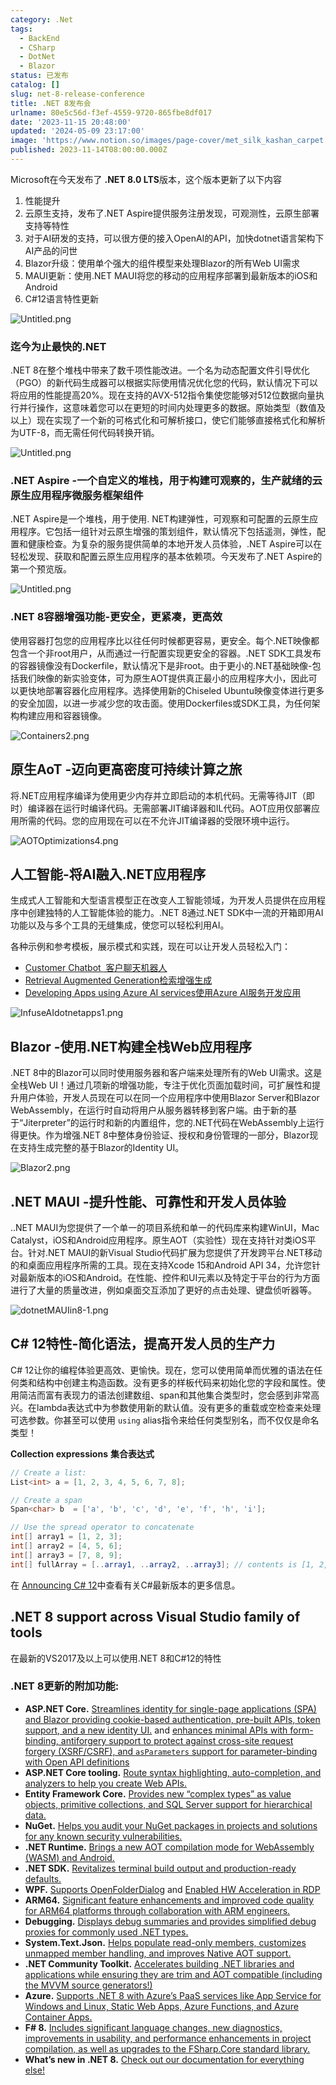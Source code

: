 ```yaml
---
category: .Net
tags:
  - BackEnd
  - CSharp
  - DotNet
  - Blazor
status: 已发布
catalog: []
slug: net-8-release-conference
title: .NET 8发布会
urlname: 80e5c56d-f3ef-4559-9720-865fbe8df017
date: '2023-11-15 20:48:00'
updated: '2024-05-09 23:17:00'
image: 'https://www.notion.so/images/page-cover/met_silk_kashan_carpet.jpg'
published: 2023-11-14T08:00:00.000Z
---
```


Microsoft在今天发布了 **.NET 8.0 LTS**版本，这个版本更新了以下内容

1. 性能提升
2. 云原生支持，发布了.NET Aspire提供服务注册发现，可观测性，云原生部署支持等特性
3. 对于AI研发的支持，可以很方便的接入OpenAI的API，加快dotnet语言架构下AI产品的问世
4. Blazor升级：使用单个强大的组件模型来处理Blazor的所有Web UI需求
5. MAUI更新：使用.NET MAUI将您的移动的应用程序部署到最新版本的iOS和Android
6. C#12语言特性更新

![Untitled.png](https://prod-files-secure.s3.us-west-2.amazonaws.com/5d24fe63-e567-4804-86f9-9fdc62e13082/10cda029-65af-4ea7-b30e-605b2d9e6c57/Untitled.png?X-Amz-Algorithm=AWS4-HMAC-SHA256&X-Amz-Content-Sha256=UNSIGNED-PAYLOAD&X-Amz-Credential=ASIAZI2LB4666YLOP5ZB%2F20250329%2Fus-west-2%2Fs3%2Faws4_request&X-Amz-Date=20250329T213230Z&X-Amz-Expires=3600&X-Amz-Security-Token=IQoJb3JpZ2luX2VjEBUaCXVzLXdlc3QtMiJHMEUCIENKoFOWiYVr0iQnhBUVzdB6w1fRY%2FAxarlI%2BjHqMzprAiEAo2bR%2B0Z%2BLEcSSMdepJSNilXaKHxEKUJrTq%2FjpOby3sgq%2FwMIfhAAGgw2Mzc0MjMxODM4MDUiDCSMjovz1nCiETSCXircA0Ri0YpVm7B0NgZMt24UT3JI9plIpLasi7q%2B9XvfD2dj2hDZOUEgf9xsCuJaZhrs%2Fj7PPqt9rLlbBCsvZVReN7i2KdD7CXTG7ebYBhV75fIULi2Wb5zeXcReRV8BhO0Wt5w8IDFJiKQYYO8SyWu3tieHu8Um8ADfrtHEsUzcUf%2BASZG8QnlyeWRIm%2BjrNeFSviYbpUJOtl2qadvcLk4dA3BBJDSUiXAJlJLHHLtKQ61rV1x7LdAIUo2aEcLTyHANaG8i7DQe7Owa%2FjymlKIEzO4wViaCOqQmYSncenSuVnlJNT8JzZ33%2B%2BFiQjrztjV2KqUeeLw5Ur8vXDIuKk2xaeM2PHqyp%2BVGTxfzFxjYPtGcZZiaT%2B0mc5QMe%2BlaazVq03mx65x8cVQ6%2BPWZ8tz8GK7PiIabaQ2sU4dhTRG9VbBMOZmad1woLWhrF3yXbu%2BLiwjpCV8pO%2BilL81ZJtcDCbIzFZZeH5yd2oSxkMmpASmcjopHe3H97ZpSSIfVabTXEMWR8KF0YWA4EZrLmuPcsYkJsUIPqgaIfc9d4bu1CVC5BkGbJcICzkEsKkvcpe8qtkMiDmb3ZTohz6NdmxnJNRvJWFU1%2Fj2%2FqRoC2CQnm3wX9Sek40jZg5Q5onwhMPvAob8GOqUBbzsuO6M07Zpm0fhxWCp%2BedkRI15songqfCLR94mbR6SD4ncoVh0DmimbJbi3hvGT%2BgqPWUcS1r%2B9bhPGkD9%2FMxrpQPZlveBWCU0Qs21XnTHo022lGM7tVXNipN0JGx18KS9LGKEQZ%2FmUuTolAseWK0PXINh5ND6ZpXOgrazMBOx6CkmTvcdfi8HFxrRZ%2BrtfVLKLv1yZ7QvU3AmOPVN676sRL%2FdM&X-Amz-Signature=2b304c192ec6cb981fdfded1a7e6be46167369452143e7eeb09d34e08447bf55&X-Amz-SignedHeaders=host&x-id=GetObject)


### **迄今为止最快的.NET**


.NET 8在整个堆栈中带来了数千项性能改进。一个名为动态配置文件引导优化（PGO）的新代码生成器可以根据实际使用情况优化您的代码，默认情况下可以将应用的性能提高20%。现在支持的AVX-512指令集使您能够对512位数据向量执行并行操作，这意味着您可以在更短的时间内处理更多的数据。原始类型（数值及以上）现在实现了一个新的可格式化和可解析接口，使它们能够直接格式化和解析为UTF-8，而无需任何代码转换开销。


![Untitled.png](https://prod-files-secure.s3.us-west-2.amazonaws.com/5d24fe63-e567-4804-86f9-9fdc62e13082/edcbf140-d619-4389-a4a6-f97c113ab9f2/Untitled.png?X-Amz-Algorithm=AWS4-HMAC-SHA256&X-Amz-Content-Sha256=UNSIGNED-PAYLOAD&X-Amz-Credential=ASIAZI2LB4666YLOP5ZB%2F20250329%2Fus-west-2%2Fs3%2Faws4_request&X-Amz-Date=20250329T213230Z&X-Amz-Expires=3600&X-Amz-Security-Token=IQoJb3JpZ2luX2VjEBUaCXVzLXdlc3QtMiJHMEUCIENKoFOWiYVr0iQnhBUVzdB6w1fRY%2FAxarlI%2BjHqMzprAiEAo2bR%2B0Z%2BLEcSSMdepJSNilXaKHxEKUJrTq%2FjpOby3sgq%2FwMIfhAAGgw2Mzc0MjMxODM4MDUiDCSMjovz1nCiETSCXircA0Ri0YpVm7B0NgZMt24UT3JI9plIpLasi7q%2B9XvfD2dj2hDZOUEgf9xsCuJaZhrs%2Fj7PPqt9rLlbBCsvZVReN7i2KdD7CXTG7ebYBhV75fIULi2Wb5zeXcReRV8BhO0Wt5w8IDFJiKQYYO8SyWu3tieHu8Um8ADfrtHEsUzcUf%2BASZG8QnlyeWRIm%2BjrNeFSviYbpUJOtl2qadvcLk4dA3BBJDSUiXAJlJLHHLtKQ61rV1x7LdAIUo2aEcLTyHANaG8i7DQe7Owa%2FjymlKIEzO4wViaCOqQmYSncenSuVnlJNT8JzZ33%2B%2BFiQjrztjV2KqUeeLw5Ur8vXDIuKk2xaeM2PHqyp%2BVGTxfzFxjYPtGcZZiaT%2B0mc5QMe%2BlaazVq03mx65x8cVQ6%2BPWZ8tz8GK7PiIabaQ2sU4dhTRG9VbBMOZmad1woLWhrF3yXbu%2BLiwjpCV8pO%2BilL81ZJtcDCbIzFZZeH5yd2oSxkMmpASmcjopHe3H97ZpSSIfVabTXEMWR8KF0YWA4EZrLmuPcsYkJsUIPqgaIfc9d4bu1CVC5BkGbJcICzkEsKkvcpe8qtkMiDmb3ZTohz6NdmxnJNRvJWFU1%2Fj2%2FqRoC2CQnm3wX9Sek40jZg5Q5onwhMPvAob8GOqUBbzsuO6M07Zpm0fhxWCp%2BedkRI15songqfCLR94mbR6SD4ncoVh0DmimbJbi3hvGT%2BgqPWUcS1r%2B9bhPGkD9%2FMxrpQPZlveBWCU0Qs21XnTHo022lGM7tVXNipN0JGx18KS9LGKEQZ%2FmUuTolAseWK0PXINh5ND6ZpXOgrazMBOx6CkmTvcdfi8HFxrRZ%2BrtfVLKLv1yZ7QvU3AmOPVN676sRL%2FdM&X-Amz-Signature=598b40e0280fc41ad907fc400ba73ef75c27015dc67ae2ee9fb581f773f37106&X-Amz-SignedHeaders=host&x-id=GetObject)


### **.NET Aspire -一个自定义的堆栈，用于构建可观察的，生产就绪的云原生应用程序微服务框架组件**


.NET Aspire是一个堆栈，用于使用. NET构建弹性，可观察和可配置的云原生应用程序。它包括一组针对云原生增强的策划组件，默认情况下包括遥测，弹性，配置和健康检查。为复杂的服务提供简单的本地开发人员体验，.NET Aspire可以在轻松发现、获取和配置云原生应用程序的基本依赖项。今天发布了.NET Aspire的第一个预览版。


![Untitled.png](https://prod-files-secure.s3.us-west-2.amazonaws.com/5d24fe63-e567-4804-86f9-9fdc62e13082/ff6a34d3-ac25-412d-9204-a7263d00528f/Untitled.png?X-Amz-Algorithm=AWS4-HMAC-SHA256&X-Amz-Content-Sha256=UNSIGNED-PAYLOAD&X-Amz-Credential=ASIAZI2LB4666YLOP5ZB%2F20250329%2Fus-west-2%2Fs3%2Faws4_request&X-Amz-Date=20250329T213230Z&X-Amz-Expires=3600&X-Amz-Security-Token=IQoJb3JpZ2luX2VjEBUaCXVzLXdlc3QtMiJHMEUCIENKoFOWiYVr0iQnhBUVzdB6w1fRY%2FAxarlI%2BjHqMzprAiEAo2bR%2B0Z%2BLEcSSMdepJSNilXaKHxEKUJrTq%2FjpOby3sgq%2FwMIfhAAGgw2Mzc0MjMxODM4MDUiDCSMjovz1nCiETSCXircA0Ri0YpVm7B0NgZMt24UT3JI9plIpLasi7q%2B9XvfD2dj2hDZOUEgf9xsCuJaZhrs%2Fj7PPqt9rLlbBCsvZVReN7i2KdD7CXTG7ebYBhV75fIULi2Wb5zeXcReRV8BhO0Wt5w8IDFJiKQYYO8SyWu3tieHu8Um8ADfrtHEsUzcUf%2BASZG8QnlyeWRIm%2BjrNeFSviYbpUJOtl2qadvcLk4dA3BBJDSUiXAJlJLHHLtKQ61rV1x7LdAIUo2aEcLTyHANaG8i7DQe7Owa%2FjymlKIEzO4wViaCOqQmYSncenSuVnlJNT8JzZ33%2B%2BFiQjrztjV2KqUeeLw5Ur8vXDIuKk2xaeM2PHqyp%2BVGTxfzFxjYPtGcZZiaT%2B0mc5QMe%2BlaazVq03mx65x8cVQ6%2BPWZ8tz8GK7PiIabaQ2sU4dhTRG9VbBMOZmad1woLWhrF3yXbu%2BLiwjpCV8pO%2BilL81ZJtcDCbIzFZZeH5yd2oSxkMmpASmcjopHe3H97ZpSSIfVabTXEMWR8KF0YWA4EZrLmuPcsYkJsUIPqgaIfc9d4bu1CVC5BkGbJcICzkEsKkvcpe8qtkMiDmb3ZTohz6NdmxnJNRvJWFU1%2Fj2%2FqRoC2CQnm3wX9Sek40jZg5Q5onwhMPvAob8GOqUBbzsuO6M07Zpm0fhxWCp%2BedkRI15songqfCLR94mbR6SD4ncoVh0DmimbJbi3hvGT%2BgqPWUcS1r%2B9bhPGkD9%2FMxrpQPZlveBWCU0Qs21XnTHo022lGM7tVXNipN0JGx18KS9LGKEQZ%2FmUuTolAseWK0PXINh5ND6ZpXOgrazMBOx6CkmTvcdfi8HFxrRZ%2BrtfVLKLv1yZ7QvU3AmOPVN676sRL%2FdM&X-Amz-Signature=73d02dc2c12efefdf1e35d1a41b6e06f277872fb4f8350c4f578199434a73f07&X-Amz-SignedHeaders=host&x-id=GetObject)


### **.NET 8容器增强功能-更安全，更紧凑，更高效**


使用容器打包您的应用程序比以往任何时候都更容易，更安全。每个.NET映像都包含一个非root用户，从而通过一行配置实现更安全的容器。.NET SDK工具发布的容器镜像没有Dockerfile，默认情况下是非root。由于更小的.NET基础映像-包括我们映像的新实验变体，可为原生AOT提供真正最小的应用程序大小，因此可以更快地部署容器化应用程序。选择使用新的Chiseled Ubuntu映像变体进行更多的安全加固，以进一步减少您的攻击面。使用Dockerfiles或SDK工具，为任何架构构建应用和容器镜像。


![Containers2.png](https://devblogs.microsoft.com/dotnet/wp-content/uploads/sites/10/2023/11/Containers2.png)


## 原生AoT -迈向更高密度可持续计算之旅


将.NET应用程序编译为使用更少内存并立即启动的本机代码。无需等待JIT（即时）编译器在运行时编译代码。无需部署JIT编译器和IL代码。AOT应用仅部署应用所需的代码。您的应用现在可以在不允许JIT编译器的受限环境中运行。


![AOTOptimizations4.png](https://devblogs.microsoft.com/dotnet/wp-content/uploads/sites/10/2023/11/AOTOptimizations4.png)


## 人工智能-将AI融入.NET应用程序


生成式人工智能和大型语言模型正在改变人工智能领域，为开发人员提供在应用程序中创建独特的人工智能体验的能力。.NET 8通过.NET SDK中一流的开箱即用AI功能以及与多个工具的无缝集成，使您可以轻松利用AI。


各种示例和参考模板，展示模式和实践，现在可以让开发人员轻松入门：

- [Customer Chatbot](https://github.com/dotnet/eShop)[ ](https://github.com/dotnet/eShop)[ 客户聊天机器人](https://github.com/dotnet/eShop)
- [Retrieval Augmented Generation](https://github.com/Azure-Samples/azure-search-openai-demo-csharp)[检索增强生成](https://github.com/Azure-Samples/azure-search-openai-demo-csharp)
- [Developing Apps using Azure AI services](https://devblogs.microsoft.com/dotnet/demystifying-retrieval-augmented-generation-with-dotnet/)[使用Azure AI服务开发应用](https://devblogs.microsoft.com/dotnet/demystifying-retrieval-augmented-generation-with-dotnet/)

![InfuseAIdotnetapps1.png](https://devblogs.microsoft.com/dotnet/wp-content/uploads/sites/10/2023/11/InfuseAIdotnetapps1.png)


## Blazor -使用.NET构建全栈Web应用程序


.NET 8中的Blazor可以同时使用服务器和客户端来处理所有的Web UI需求。这是全栈Web UI！通过几项新的增强功能，专注于优化页面加载时间，可扩展性和提升用户体验，开发人员现在可以在同一个应用程序中使用Blazor Server和Blazor WebAssembly，在运行时自动将用户从服务器转移到客户端。由于新的基于“Jiterpreter”的运行时和新的内置组件，您的.NET代码在WebAssembly上运行得更快。作为增强.NET 8中整体身份验证、授权和身份管理的一部分，Blazor现在支持生成完整的基于Blazor的Identity UI。


![Blazor2.png](https://devblogs.microsoft.com/dotnet/wp-content/uploads/sites/10/2023/11/Blazor2.png)


## .NET MAUI -提升性能、可靠性和开发人员体验


..NET MAUI为您提供了一个单一的项目系统和单一的代码库来构建WinUI，Mac Catalyst，iOS和Android应用程序。原生AOT（实验性）现在支持针对类iOS平台。针对.NET MAUI的新Visual Studio代码扩展为您提供了开发跨平台.NET移动的和桌面应用程序所需的工具。现在支持Xcode 15和Android API 34，允许您针对最新版本的iOS和Android。在性能、控件和UI元素以及特定于平台的行为方面进行了大量的质量改进，例如桌面交互添加了更好的点击处理、键盘侦听器等。


![dotnetMAUIin8-1.png](https://devblogs.microsoft.com/dotnet/wp-content/uploads/sites/10/2023/11/dotnetMAUIin8-1.png)


## C# 12特性-简化语法，提高开发人员的生产力


C# 12让你的编程体验更高效、更愉快。现在，您可以使用简单而优雅的语法在任何类和结构中创建主构造函数。没有更多的样板代码来初始化您的字段和属性。使用简洁而富有表现力的语法创建数组、span和其他集合类型时，您会感到非常高兴。在lambda表达式中为参数使用新的默认值。没有更多的重载或空检查来处理可选参数。你甚至可以使用 `using` alias指令来给任何类型别名，而不仅仅是命名类型！


**Collection expressions** **集合表达式**


```c#
// Create a list:
List<int> a = [1, 2, 3, 4, 5, 6, 7, 8];

// Create a span
Span<char> b  = ['a', 'b', 'c', 'd', 'e', 'f', 'h', 'i'];

// Use the spread operator to concatenate
int[] array1 = [1, 2, 3];
int[] array2 = [4, 5, 6];
int[] array3 = [7, 8, 9];
int[] fullArray = [..array1, ..array2, ..array3]; // contents is [1, 2, 3, 4, 5, 6, 7, 8, 9]
```


在 [Announcing C# 12](https://devblogs.microsoft.com/dotnet/announcing-csharp-12)中查看有关C#最新版本的更多信息。


## .NET 8 support across Visual Studio family of tools


在最新的VS2017及以上可以使用.NET 8和C#12的特性


### .NET 8更新的附加功能:

- **ASP.NET Core.** [Streamlines identity for single-page applications (SPA) and Blazor providing cookie-based authentication, pre-built APIs, token support, and a new identity UI.](https://devblogs.microsoft.com/dotnet/whats-new-with-identity-in-dotnet-8/) and [enhances minimal APIs with form-binding, antiforgery support to protect against cross-site request forgery (XSRF/CSRF), and ](https://learn.microsoft.com/aspnet/core/release-notes/aspnetcore-8.0#minimal-apis)[`asParameters`](https://learn.microsoft.com/aspnet/core/release-notes/aspnetcore-8.0#minimal-apis)[ support for parameter-binding with Open API definitions](https://learn.microsoft.com/aspnet/core/release-notes/aspnetcore-8.0#minimal-apis)
- **ASP.NET Core tooling.** [Route syntax highlighting, auto-completion, and analyzers to help you create Web APIs.](https://devblogs.microsoft.com/dotnet/aspnet-core-route-tooling-dotnet-8/)
- **Entity Framework Core.** [Provides new “complex types” as value objects, primitive collections, and SQL Server support for hierarchical data.](https://devblogs.microsoft.com/dotnet/announcing-ef8-rc2/)
- **NuGet.** [Helps you audit your NuGet packages in projects and solutions for any known security vulnerabilities.](https://learn.microsoft.com/nuget/concepts/auditing-packages)
- **.NET Runtime.** [Brings a new AOT compilation mode for WebAssembly (WASM) and Android.](https://devblogs.microsoft.com/dotnet/announcing-dotnet-8-rc1/#androidstripilafteraot-mode-on-android)
- **.NET SDK.** [Revitalizes terminal build output and production-ready defaults.](https://learn.microsoft.com/dotnet/core/whats-new/dotnet-8#net-sdk)
- **WPF.** [Supports OpenFolderDialog](https://devblogs.microsoft.com/dotnet/wpf-file-dialog-improvements-in-dotnet-8/) and [Enabled HW Acceleration in RDP](https://devblogs.microsoft.com/dotnet/announcing-dotnet-8-rc1/#wpf-hardware-acceleration-in-rdp)
- **ARM64.** [Significant feature enhancements and improved code quality for ARM64 platforms through collaboration with ARM engineers.](https://devblogs.microsoft.com/dotnet/this-arm64-performance-in-dotnet-8/)
- **Debugging.** [Displays debug summaries and provides simplified debug proxies for commonly used .NET types.](https://devblogs.microsoft.com/dotnet/debugging-enhancements-in-dotnet-8/)
- **System.Text.Json.** [Helps populate read-only members, customizes unmapped member handling, and improves Native AOT support.](https://devblogs.microsoft.com/dotnet/system-text-json-in-dotnet-8/)
- **.NET Community Toolkit.** [Accelerates building .NET libraries and applications while ensuring they are trim and AOT compatible (including the MVVM source generators!)](https://devblogs.microsoft.com/dotnet/announcing-the-dotnet-community-toolkit-821/)
- **Azure.** [Supports .NET 8 with Azure’s PaaS services like App Service for Windows and Linux, Static Web Apps, Azure Functions, and Azure Container Apps.](https://aka.ms/appservice-dotnet8)
- **F# 8.** [Includes significant language changes, new diagnostics, improvements in usability, and performance enhancements in project compilation, as well as upgrades to the FSharp.Core standard library.](https://devblogs.microsoft.com/dotnet/announcing-fsharp-8/)
- **What’s new in .NET 8.** [Check out our documentation for everything else!](https://learn.microsoft.com/dotnet/core/whats-new/dotnet-8)

